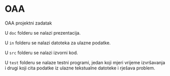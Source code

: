 # OAA
OAA projektni zadatak

U <code>doc</code> folderu se nalazi prezentacija.

U <code>in</code> folderu se nalazi datoteka za ulazne podatke.

U <code>src</code> folderu se nalazi izvorni kod.

U <code>test</code> folderu se nalaze testni programi, jedan koji mjeri vrijeme izvršavanja i drugi koji cita podatke iz ulazne tekstualne datoteke i rješava problem.

